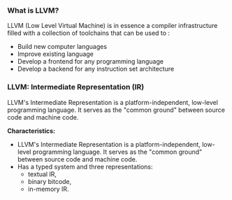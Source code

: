 ### What is LLVM?
LLVM (Low Level Virtual Machine) is in essence a compiler infrastructure filled with a collection of toolchains that can be used to :
- Build new computer languages
- Improve existing language
- Develop a frontend for any programming language
- Develop a backend for any instruction set architecture

### LLVM: Intermediate Representation (IR)
LLVM's Intermediate Representation is a platform-independent, low-level programming language. It serves as the "common ground" between source code and machine code.

**Characteristics:**
- LLVM's Intermediate Representation is a platform-independent, low-level programming language. It serves as the "common ground" between source code and machine code.
- Has a typed system and three representations: 
	- textual IR, 
	- binary bitcode, 
	- in-memory IR.
	